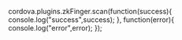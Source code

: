    cordova.plugins.zkFinger.scan(function(success){
       console.log("success",success);
   }, function(error){
       console.log("error",error);
   });

